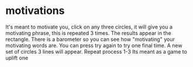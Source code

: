 # motivations
It's meant to motivate you, click on any three circles, it will give you a motivating phrase, this is repeated 3 times. 
The results appear in the rectangle. There is a barometer so you can see how "motivating" your motivating words are. 
You can press try again to try one final time.
A new set of circles 3 lines will appear.
Repeat process  1-3 
Its meant as a game to uplift one
